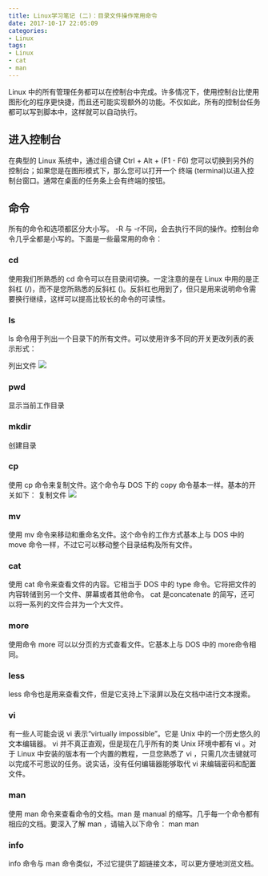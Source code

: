```yaml
---
title: Linux学习笔记 (二)：目录文件操作常用命令
date: 2017-10-17 22:05:09
categories:
- Linux
tags:
- Linux
- cat
- man
---
```


Linux 中的所有管理任务都可以在控制台中完成。许多情况下，使用控制台比使用图形化的程序更快捷，而且还可能实现额外的功能。不仅如此，所有的控制台任务都可以写到脚本中，这样就可以自动执行。


## 进入控制台
在典型的 Linux 系统中，通过组合键 Ctrl + Alt + (F1 - F6) 您可以切换到另外的控制台；如果您是在图形模式下，那么您可以打开一个 终端 (terminal)以进入控制台窗口。通常在桌面的任务条上会有终端的按钮。

## 命令
所有的命令和选项都区分大小写。 -R 与 -r不同，会去执行不同的操作。控制台命令几乎全都是小写的。下面是一些最常用的命令：

### cd
使用我们所熟悉的 cd 命令可以在目录间切换。一定注意的是在 Linux 中用的是正斜杠 (/)，而不是您所熟悉的反斜杠 (\)。反斜杠也用到了，但只是用来说明命令需要换行继续，这样可以提高比较长的命令的可读性。

### ls
ls 命令用于列出一个目录下的所有文件。可以使用许多不同的开关更改列表的表示形式：

列出文件
![](/images/2018041701.png)

### pwd 
显示当前工作目录

### mkdir 
创建目录

### cp
使用 cp 命令来复制文件。这个命令与 DOS 下的 copy 命令基本一样。基本的开关如下：
复制文件
![](/images/2018041702.png)

### mv
使用 mv 命令来移动和重命名文件。这个命令的工作方式基本上与 DOS 中的 move 命令一样，不过它可以移动整个目录结构及所有文件。

### cat
使用 cat 命令来查看文件的内容。它相当于 DOS 中的 type 命令。它将把文件的内容转储到另一个文件、屏幕或者其他命令。 cat 是concatenate 的简写，还可以将一系列的文件合并为一个大文件。

### more
使用命令 more 可以以分页的方式查看文件。它基本上与 DOS 中的 more命令相同。

### less
less 命令也是用来查看文件，但是它支持上下滚屏以及在文档中进行文本搜索。

### vi
有一些人可能会说 vi 表示“virtually impossible”。它是 Unix 中的一个历史悠久的文本编辑器。 vi 并不真正直观，但是现在几乎所有的类 Unix 环境中都有 vi 。对于 Linux 中安装的版本有一个内置的教程，一旦您熟悉了 vi ，只需几次击键就可以完成不可思议的任务。说实话，没有任何编辑器能够取代 vi 来编辑密码和配置文件。

### man
使用 man 命令来查看命令的文档。man 是 manual 的缩写。几乎每一个命令都有相应的文档。要深入了解 man ，请输入以下命令：
man man

### info
info 命令与 man 命令类似，不过它提供了超链接文本，可以更方便地浏览文档。



